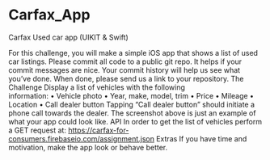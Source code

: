 # Carfax_App
Carfax Used car app (UIKIT & Swift)

For this challenge, you will make a simple iOS app that shows a list of used car  listings. Please commit all code to a public git repo. It helps if your commit  messages are nice. Your commit history will help us see what you’ve done.  When done, please send us a link to your repository. 
The Challenge 
Display a list of vehicles with the following  
information: 
• Vehicle photo 
• Year, make, model, trim 
• Price 
• Mileage 
• Location 
• Call dealer button 
Tapping “Call dealer button” should initiate a  
phone call towards the dealer.
The screenshot above is just an example of what your app could look like. API 
In order to get the list of vehicles perform a GET request at: https://carfax-for-consumers.firebaseio.com/assignment.json 
Extras 
If you have time and motivation, make the app look or behave better.
